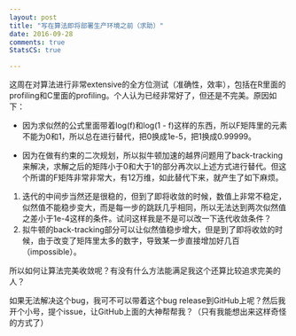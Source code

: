 ```yaml
---
layout: post
title: "写在算法即将部署生产环境之前（求助）"
date: 2016-09-28
comments: true
StatsCS: true

---
```


这周在对算法进行非常extensive的全方位测试（准确性，效率），包括在R里面的profiling和C里面的profiling。个人认为已经非常好了，但还是不完美。原因如下：

- 因为求似然的公式里面带着log(f)和log(1 - f)这样的东西，所以F矩阵里的元素不能为0和1，所以总在进行替代，把0换成1e-5，把1换成0.99999。

- 因为在做有约束的二次规划，所以拟牛顿加速的越界问题用了back-tracking来解决，求解之后的矩阵小于0和大于1的部分再次以上述方式进行替代。但这个所谓的F矩阵非常非常大，有12万维，如此替代下来，就产生了如下麻烦。

1. 迭代的中间步当然还是很稳的，但到了即将收敛的时候，数值上非常不稳定，似然值不能稳步变大，而是每一步的跳跃几乎相同，所以无法达到两次似然值之差小于1e-4这样的条件。试问这样我是不是可以改一下迭代收敛条件？
2. 拟牛顿的back-tracking部分可以让似然值稳步增大，但是到了即将收敛的时候，由于改变了矩阵里太多的数字，导致某一步直接增加好几百（impossible）。

所以如何让算法完美收敛呢？有没有什么方法能满足我这个还算比较追求完美的人？

如果无法解决这个bug，我可不可以带着这个bug release到GitHub上呢？然后我开个小号，提个issue，让GitHub上面的大神帮帮我？（只有我能想出来这样奇怪的方式了）